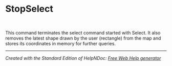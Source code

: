 # StopSelect

&nbsp;

This command terminates the select command started with Select. It also removes the latest shape drawn by the user (rectangle) from the map and stores its coordinates in memory for further queries.

***
_Created with the Standard Edition of HelpNDoc: [Free Web Help generator](<https://www.helpndoc.com>)_
